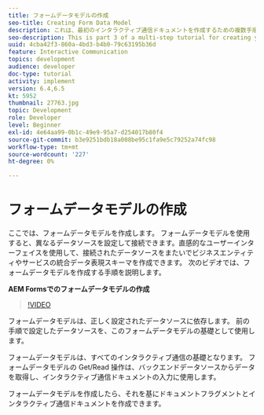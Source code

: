 ```yaml
---
title: フォームデータモデルの作成
seo-title: Creating Form Data Model
description: これは、最初のインタラクティブ通信ドキュメントを作成するための複数手順のチュートリアルの一部です。 ここでは、フォームデータモデルを作成します。 フォームデータモデルを使用すると、複数の異なるデータソースを設定して接続できます。直感的なユーザーインターフェイスを使用して、接続されたデータソースをまたいでビジネスエンティティやサービスの統合データ表現スキーマを作成できます。
seo-description: This is part 3 of a multi-step tutorial for creating your first interactive communications document. In this part, we will create Form Data Model. Form Data Model allows you to configure and connect to disparate data sources.It provides an intuitive user interface to create a unified data representation schema of business entities and services across connected data sources. The following video walks through the steps to create Form Data Model.
uuid: 4cba42f3-860a-4bd3-b4b0-79c63195b36d
feature: Interactive Communication
topics: development
audience: developer
doc-type: tutorial
activity: implement
version: 6.4,6.5
kt: 5952
thumbnail: 27763.jpg
topic: Development
role: Developer
level: Beginner
exl-id: 4e64aa99-0b1c-49e9-95a7-d254017b80f4
source-git-commit: b3e9251bdb18a008be95c1fa9e5c79252a74fc98
workflow-type: tm+mt
source-wordcount: '227'
ht-degree: 0%

---
```


# フォームデータモデルの作成

ここでは、フォームデータモデルを作成します。 フォームデータモデルを使用すると、異なるデータソースを設定して接続できます。直感的なユーザーインターフェイスを使用して、接続されたデータソースをまたいでビジネスエンティティやサービスの統合データ表現スキーマを作成できます。 次のビデオでは、フォームデータモデルを作成する手順を説明します。

**AEM Formsでのフォームデータモデルの作成**

>[!VIDEO](https://video.tv.adobe.com/v/27763?quality=12&learn=on)

フォームデータモデルは、正しく設定されたデータソースに依存します。 前の手順で設定したデータソースを、このフォームデータモデルの基礎として使用します。

フォームデータモデルは、すべてのインタラクティブ通信の基礎となります。 フォームデータモデルの Get/Read 操作は、バックエンドデータソースからデータを取得し、インタラクティブ通信ドキュメントの入力に使用します。

フォームデータモデルを作成したら、それを基にドキュメントフラグメントとインタラクティブ通信ドキュメントを作成できます。

